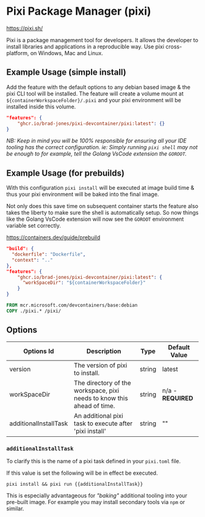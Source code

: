 # Pixi Package Manager (pixi)

<https://pixi.sh/>

Pixi is a package management tool for developers. It allows the developer to
install libraries and applications in a reproducible way. Use pixi
cross-platform, on Windows, Mac and Linux.

## Example Usage (simple install)

Add the feature with the default options to any debian based image & the pixi
CLI tool will be installed. The feature will create a volume mount at
`${containerWorkspaceFolder}/.pixi` and your pixi environment will be installed
inside this volume.

```json
"features": {
    "ghcr.io/brad-jones/pixi-devcontainer/pixi:latest": {}
}
```

_NB: Keep in mind you will be 100% responsible for ensuring all your IDE tooling
has the correct configuration. ie: Simply running `pixi shell` may not be enough
to for example, tell the Golang VsCode extension the `GOROOT`._

## Example Usage (for prebuilds)

With this configuration `pixi install` will be executed at image build time &
thus your pixi environment will be baked into the final image.

Not only does this save time on subsequent container starts the feature also
takes the liberty to make sure the shell is automatically setup. So now things
like the Golang VsCode extension will now see the `GOROOT` environment variable
set correctly.

<https://containers.dev/guide/prebuild>

```json
"build": {
  "dockerfile": "Dockerfile",
  "context": ".."
},
"features": {
    "ghcr.io/brad-jones/pixi-devcontainer/pixi:latest": {
      "workSpaceDir": "${containerWorkspaceFolder}"
    }
}
```

```Dockerfile
FROM mcr.microsoft.com/devcontainers/base:debian
COPY ./pixi.* /pixi/
```

## Options

| Options Id            | Description                                                            | Type   | Default Value      |
| --------------------- | ---------------------------------------------------------------------- | ------ | ------------------ |
| version               | The version of pixi to install.                                        | string | latest             |
| workSpaceDir          | The directory of the workspace, pixi needs to know this ahead of time. | string | n/a - **REQUIRED** |
| additionalInstallTask | An additional pixi task to execute after 'pixi install'                | string | ""                 |

### `additionalInstallTask`

To clarify this is the name of a pixi task defined in your `pixi.toml` file.

If this value is set the following will be in effect be executed.

```
pixi install && pixi run {{additionalInstallTask}}
```

This is especially advantageous for _"baking"_ additional tooling into your
pre-built image. For example you may install secondary tools via `npm` or
similar.
